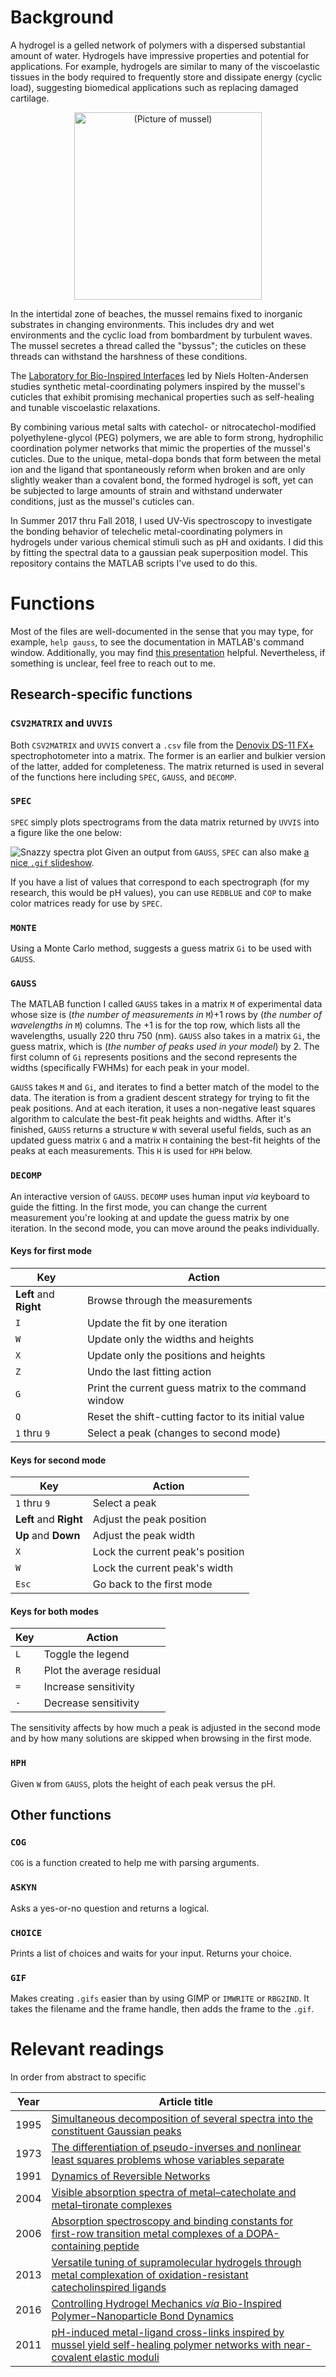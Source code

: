 # Background

A hydrogel is a gelled network of polymers with a dispersed substantial amount of water. Hydrogels have impressive properties and potential for applications. For example, hydrogels are similar to many of the viscoelastic tissues in the body required to frequently store and dissipate energy (cyclic load), suggesting biomedical applications such as replacing damaged cartilage.

<p align="center">
  <img src="https://upload.wikimedia.org/wikipedia/commons/b/bc/Mytilus_with_byssus.jpg" alt="(Picture of mussel)" width="300"/>
</p>

In the intertidal zone of beaches, the mussel remains fixed to inorganic substrates in changing environments. This includes dry and wet environments and the cyclic load from bombardment by turbulent waves. The mussel secretes a thread called the "byssus"; the cuticles on these threads can withstand the harshness of these conditions.

The [Laboratory for Bio-Inspired Interfaces](https://sites.google.com/site/holtengroup/) led by Niels Holten-Andersen studies synthetic metal-coordinating polymers inspired by the mussel's cuticles that exhibit promising mechanical properties such as self-healing and tunable viscoelastic relaxations.

By combining various metal salts with catechol- or nitrocatechol-modified polyethylene-glycol (PEG) polymers, we are able to form strong, hydrophilic coordination polymer networks that mimic the properties of the mussel's cuticles. Due to the unique, metal-dopa bonds that form between the metal ion and the ligand that spontaneously reform when broken and are only slightly weaker than a covalent bond, the formed hydrogel is soft, yet can be subjected to large amounts of strain and withstand underwater conditions, just as the mussel's cuticles can.

In Summer 2017 thru Fall 2018, I used UV-Vis spectroscopy to investigate the bonding behavior of telechelic metal-coordinating polymers in hydrogels under various chemical stimuli such as pH and oxidants. I did this by fitting the spectral data to a gaussian peak superposition model. This repository contains the MATLAB scripts I've used to do this.

# Functions

Most of the files are well-documented in the sense that you may type, for example, `help gauss`, to see the documentation in MATLAB's command window. Additionally, you may find [this presentation](https://drive.google.com/file/d/1vh-4HtvfD9xv386wWxktRjqMMYsPzDgp/view?usp=sharing) helpful. Nevertheless, if something is unclear, feel free to reach out to me.

## Research-specific functions

### `CSV2MATRIX` and `UVVIS`

Both `CSV2MATRIX` and `UVVIS` convert a `.csv` file from the [Denovix DS-11 FX+](https://www.denovix.com/ds-11-fx-spectrophotometer-fluorometer/) spectrophotometer into a matrix. The former is an earlier and bulkier version of the latter, added for completeness. The matrix returned is used in several of the functions here including `SPEC`, `GAUSS`, and `DECOMP`.

### `SPEC`

`SPEC` simply plots spectrograms from the data matrix returned by `UVVIS` into a figure like the one below:

![Snazzy spectra plot](https://i.imgur.com/bDfdTHU.png)
Given an output from `GAUSS`, `SPEC` can also make [a nice `.gif` slideshow](https://i.imgur.com/WMU4CB8.gifv).

If you have a list of values that correspond to each spectrograph (for my research, this would be pH values), you can use `REDBLUE` and `COP` to make color matrices ready for use by `SPEC`.

### `MONTE`

Using a Monte Carlo method, suggests a guess matrix `Gi` to be used with `GAUSS`.

### `GAUSS`

The MATLAB function I called `GAUSS` takes in a matrix `M` of experimental data whose size is (*the number of measurements in* `M`)+1 rows by (*the number of wavelengths in* `M`) columns. The +1 is for the top row, which lists all the wavelengths, usually 220 thru 750 (nm). `GAUSS` also takes in a matrix `Gi`, the guess matrix, which is (*the number of peaks used in your model*) by 2. The first column of `Gi` represents positions and the second represents the widths (specifically FWHMs) for each peak in your model.

`GAUSS` takes `M` and `Gi`, and iterates to find a better match of the model to the data. The iteration is from a gradient descent strategy for trying to fit the peak positions. And at each iteration, it uses a non-negative least squares algorithm to calculate the best-fit peak heights and widths. After it's finished, `GAUSS` returns a structure `W` with several useful fields, such as an updated guess matrix `G` and a matrix `H` containing the best-fit heights of the peaks at each measurements. This `H` is used for `HPH` below.

### `DECOMP`

An interactive version of `GAUSS`. `DECOMP` uses human input *via* keyboard to guide the fitting. In the first mode, you can change the current measurement you're looking at and update the guess matrix by one iteration. In the second mode, you can move around the peaks individually.

#### Keys for first mode

Key | Action
--- | ---
**Left** and **Right** | Browse through the measurements
`I` | Update the fit by one iteration
`W` | Update only the widths and heights
`X` | Update only the positions and heights
`Z` | Undo the last fitting action
`G` | Print the current guess matrix to the command window
`Q` | Reset the shift-cutting factor to its initial value
`1` thru `9` | Select a peak (changes to second mode)

#### Keys for second mode

Key | Action
--- | ---
`1` thru `9` | Select a peak
**Left** and **Right** | Adjust the peak position
**Up** and **Down** | Adjust the peak width
`X` | Lock the current peak's position
`W` | Lock the current peak's width
`Esc` | Go back to the first mode

#### Keys for both modes

Key | Action
--- | ---
`L` | Toggle the legend
`R` | Plot the average residual
`=` | Increase sensitivity
`-` | Decrease sensitivity

The sensitivity affects by how much a peak is adjusted in the second mode and by how many solutions are skipped when browsing in the first mode.

### `HPH`

Given `W` from `GAUSS`, plots the height of each peak versus the pH.

## Other functions

### `COG`

`COG` is a function created to help me with parsing arguments.

### `ASKYN`

Asks a yes-or-no question and returns a logical.

### `CHOICE`

Prints a list of choices and waits for your input. Returns your choice.

### `GIF`

Makes creating `.gifs` easier than by using GIMP or `IMWRITE` or `RBG2IND`. It takes the filename and the frame handle, then adds the frame to the `.gif`.

# Relevant readings

In order from abstract to specific

Year | Article title
:---: | ---
1995 | [Simultaneous decomposition of several spectra into the constituent Gaussian peaks](https://doi.org/10.1016/0003-2670(95)00354-3)
1973 | [The differentiation of pseudo-inverses and nonlinear least squares problems whose variables separate](https://doi.org/10.1137/0710036)
1991 | [Dynamics of Reversible Networks](https://www.doi.org/10.1021/ma00016a034)
2004 | [Visible absorption spectra of metal–catecholate and metal–tironate complexes](https://doi.org/10.1039/B315811J)
2006 | [Absorption spectroscopy and binding constants for first-row transition metal complexes of a DOPA-containing peptide](https://www.doi.org/10.1039/B509586G)
2013 | [Versatile tuning of supramolecular hydrogels through metal complexation of oxidation-resistant catecholinspired ligands](https://doi.org/10.1039/C3SM51824H)
2016 | [Controlling Hydrogel Mechanics *via* Bio-Inspired Polymer−Nanoparticle Bond Dynamics](https://doi.org/10.1021/acsnano.5b06692)
2011 | [pH-induced metal-ligand cross-links inspired by mussel yield self-healing polymer networks with near-covalent elastic moduli](https://doi.org/10.1073/pnas.1015862108)




